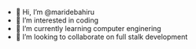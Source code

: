 - 👋 Hi, I’m @maridebahiru
- 👀 I’m interested in coding
- 🌱 I’m currently learning computer enginering
- 💞️ I’m looking to collaborate on full stalk development

<!---
maridebahiru/maridebahiru is a ✨ special ✨ repository because its `README.md` (this file) appears on your GitHub profile.
You can click the Preview link to take a look at your changes.
--->
